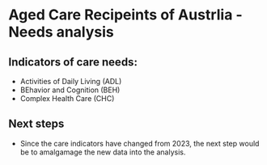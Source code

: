 # Aged Care Recipeints of Austrlia - Needs analysis


## Indicators of care needs:
- Activities of Daily Living (ADL)
- BEhavior and Cognition (BEH)
- Complex Health Care (CHC)

## Next steps
- Since the care indicators have changed from 2023, the next step would be to amalgamage the new data into the analysis. 
